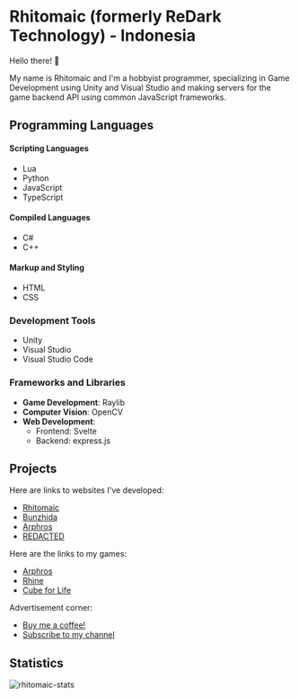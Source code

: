 # Rhitomaic (formerly ReDark Technology) - Indonesia
 Hello there! 👋
 
 My name is Rhitomaic and I'm a hobbyist programmer, specializing in Game Development using Unity and Visual Studio and making servers for the game backend API using common JavaScript frameworks.

## Programming Languages
#### Scripting Languages
- Lua
- Python
- JavaScript
- TypeScript

#### Compiled Languages
- C#
- C++
  
#### Markup and Styling
- HTML
- CSS

### Development Tools
- Unity
- Visual Studio
- Visual Studio Code

### Frameworks and Libraries
- **Game Development**: Raylib
- **Computer Vision**: OpenCV
- **Web Development**:
  - Frontend: Svelte
  - Backend: express.js

## Projects
 Here are links to websites I've developed:
 - [Rhitomaic](https://rhitomaic.vercel.app/)
 - [Bunzhida](https://bunzhida.vercel.app/)
 - [Arphros](https://arphros.kjn.in.th/)
 - [REDACTED](...)

 Here are the links to my games:
 - [Arphros](https://arphros.kjn.in.th/)
 - [Rhine](https://gamejolt.com/games/rhine/801760)
 - [Cube for Life](https://redark-technology.itch.io/cubeforlife)
 
 Advertisement corner:
 - [Buy me a coffee!](https://ko-fi.com/bunzhizendi)
 - [Subscribe to my channel](https://www.youtube.com/@rhitomaic)

## Statistics
![rhitomaic-stats](https://github-readme-stats.vercel.app/api?username=AbhishekMaira10&show_icons=true&theme=gotham)

